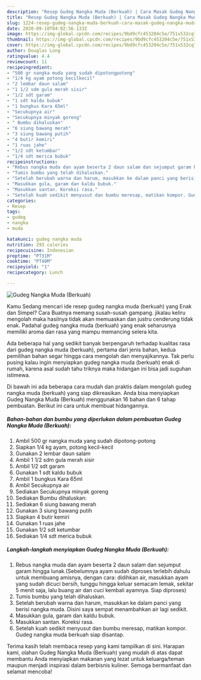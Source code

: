 ```yaml
---
description: "Resep Gudeg Nangka Muda (Berkuah) | Cara Masak Gudeg Nangka Muda (Berkuah) Yang Lezat Sekali"
title: "Resep Gudeg Nangka Muda (Berkuah) | Cara Masak Gudeg Nangka Muda (Berkuah) Yang Lezat Sekali"
slug: 1224-resep-gudeg-nangka-muda-berkuah-cara-masak-gudeg-nangka-muda-berkuah-yang-lezat-sekali
date: 2020-09-18T04:02:56.133Z
image: https://img-global.cpcdn.com/recipes/9bd9cfc453204c5e/751x532cq70/gudeg-nangka-muda-berkuah-foto-resep-utama.jpg
thumbnail: https://img-global.cpcdn.com/recipes/9bd9cfc453204c5e/751x532cq70/gudeg-nangka-muda-berkuah-foto-resep-utama.jpg
cover: https://img-global.cpcdn.com/recipes/9bd9cfc453204c5e/751x532cq70/gudeg-nangka-muda-berkuah-foto-resep-utama.jpg
author: Douglas Long
ratingvalue: 4.4
reviewcount: 11
recipeingredient:
- "500 gr nangka muda yang sudah dipotongpotong"
- "1/4 kg ayam potong kecilkecil"
- "2 lembar daun salam"
- "1 1/2 sdm gula merah sisir"
- "1/2 sdt garam"
- "1 sdt kaldu bubuk"
- "1 bungkus Kara 65ml"
- "Secukupnya air"
- "Secukupnya minyak goreng"
- " Bumbu dihaluskan"
- "6 siung bawang merah"
- "3 siung bawang putih"
- "4 butir kemiri"
- "1 ruas jahe"
- "1/2 sdt ketumbar"
- "1/4 sdt merica bubuk"
recipeinstructions:
- "Rebus nangka muda dan ayam beserta 2 daun salam dan sejumput garam hingga lunak.(Sebelumnya ayam sudah diproses terlebih dahulu untuk membuang amisnya, dengan cara: didihkan air, masukkan ayam yang sudah dicuci bersih, tunggu hingga keluar semacam lemak, sekitar 5 menit saja, lalu buang air dan cuci kembali ayamnya. Siap diproses)"
- "Tumis bumbu yang telah dihaluskan."
- "Setelah berubah warna dan harum, masukkan ke dalam panci yang berisi nangka muda. Disini saya sempat menambahkan air lagi sedikit."
- "Masukkan gula, garam dan kaldu bubuk."
- "Masukkan santan. Koreksi rasa."
- "Setelah kuah sedikit menyusut dan bumbu meresap, matikan kompor. Gudeg nangka muda berkuah siap disantap."
categories:
- Resep
tags:
- gudeg
- nangka
- muda

katakunci: gudeg nangka muda 
nutrition: 293 calories
recipecuisine: Indonesian
preptime: "PT31M"
cooktime: "PT40M"
recipeyield: "1"
recipecategory: Lunch

---
```



![Gudeg Nangka Muda (Berkuah)](https://img-global.cpcdn.com/recipes/9bd9cfc453204c5e/751x532cq70/gudeg-nangka-muda-berkuah-foto-resep-utama.jpg)

Kamu Sedang mencari ide resep gudeg nangka muda (berkuah) yang Enak dan Simpel? Cara Buatnya memang susah-susah gampang. jikalau keliru mengolah maka hasilnya tidak akan memuaskan dan justru cenderung tidak enak. Padahal gudeg nangka muda (berkuah) yang enak seharusnya memiliki aroma dan rasa yang mampu memancing selera kita.



Ada beberapa hal yang sedikit banyak berpengaruh terhadap kualitas rasa dari gudeg nangka muda (berkuah), pertama dari jenis bahan, kedua pemilihan bahan segar hingga cara mengolah dan menyajikannya. Tak perlu pusing kalau ingin menyiapkan gudeg nangka muda (berkuah) enak di rumah, karena asal sudah tahu triknya maka hidangan ini bisa jadi suguhan istimewa.


Di bawah ini ada beberapa cara mudah dan praktis dalam mengolah gudeg nangka muda (berkuah) yang siap dikreasikan. Anda bisa menyiapkan Gudeg Nangka Muda (Berkuah) menggunakan 16 bahan dan 6 tahap pembuatan. Berikut ini cara untuk membuat hidangannya.

<!--inarticleads1-->

##### Bahan-bahan dan bumbu yang diperlukan dalam pembuatan Gudeg Nangka Muda (Berkuah):

1. Ambil 500 gr nangka muda yang sudah dipotong-potong
1. Siapkan 1/4 kg ayam, potong kecil-kecil
1. Gunakan 2 lembar daun salam
1. Ambil 1 1/2 sdm gula merah sisir
1. Ambil 1/2 sdt garam
1. Gunakan 1 sdt kaldu bubuk
1. Ambil 1 bungkus Kara 65ml
1. Ambil Secukupnya air
1. Sediakan Secukupnya minyak goreng
1. Sediakan  Bumbu dihaluskan:
1. Sediakan 6 siung bawang merah
1. Gunakan 3 siung bawang putih
1. Siapkan 4 butir kemiri
1. Gunakan 1 ruas jahe
1. Gunakan 1/2 sdt ketumbar
1. Sediakan 1/4 sdt merica bubuk




<!--inarticleads2-->

##### Langkah-langkah menyiapkan Gudeg Nangka Muda (Berkuah):

1. Rebus nangka muda dan ayam beserta 2 daun salam dan sejumput garam hingga lunak.(Sebelumnya ayam sudah diproses terlebih dahulu untuk membuang amisnya, dengan cara: didihkan air, masukkan ayam yang sudah dicuci bersih, tunggu hingga keluar semacam lemak, sekitar 5 menit saja, lalu buang air dan cuci kembali ayamnya. Siap diproses)
1. Tumis bumbu yang telah dihaluskan.
1. Setelah berubah warna dan harum, masukkan ke dalam panci yang berisi nangka muda. Disini saya sempat menambahkan air lagi sedikit.
1. Masukkan gula, garam dan kaldu bubuk.
1. Masukkan santan. Koreksi rasa.
1. Setelah kuah sedikit menyusut dan bumbu meresap, matikan kompor. Gudeg nangka muda berkuah siap disantap.




Terima kasih telah membaca resep yang kami tampilkan di sini. Harapan kami, olahan Gudeg Nangka Muda (Berkuah) yang mudah di atas dapat membantu Anda menyiapkan makanan yang lezat untuk keluarga/teman maupun menjadi inspirasi dalam berbisnis kuliner. Semoga bermanfaat dan selamat mencoba!
